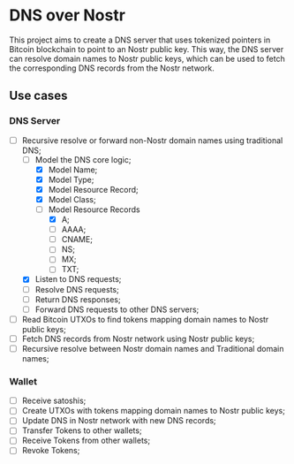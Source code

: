 # DNS over Nostr

This project aims to create a DNS server that uses tokenized pointers in Bitcoin
blockchain to point to an Nostr public key. This way, the DNS server can resolve
domain names to Nostr public keys, which can be used to fetch the corresponding
DNS records from the Nostr network.

## Use cases

### DNS Server

- [ ] Recursive resolve or forward non-Nostr domain names using traditional DNS;
  - [ ] Model the DNS core logic;
    - [x] Model Name;
    - [x] Model Type;
    - [x] Model Resource Record;
    - [x] Model Class;
    - [ ] Model Resource Records
      - [x] A;
      - [ ] AAAA;
      - [ ] CNAME;
      - [ ] NS;
      - [ ] MX;
      - [ ] TXT;
  - [x] Listen to DNS requests;
  - [ ] Resolve DNS requests;
  - [ ] Return DNS responses;
  - [ ] Forward DNS requests to other DNS servers;
- [ ] Read Bitcoin UTXOs to find tokens mapping domain names to Nostr public keys;
- [ ] Fetch DNS records from Nostr network using Nostr public keys;
- [ ] Recursive resolve between Nostr domain names and Traditional domain names;

### Wallet

- [ ] Receive satoshis;
- [ ] Create UTXOs with tokens mapping domain names to Nostr public keys;
- [ ] Update DNS in Nostr network with new DNS records;
- [ ] Transfer Tokens to other wallets;
- [ ] Receive Tokens from other wallets;
- [ ] Revoke Tokens;
